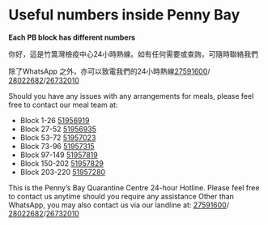 # Useful numbers inside Penny Bay 

**Each PB block has different numbers**

你好，這是竹篙灣檢疫中心24小時熱線。如有任何需要或查詢，可隨時聯絡我們

除了WhatsApp 之外，亦可以致電我們的24小時熱線[27591600](tel:27591600)/ [28022682](tel:28022682)/[26732010](tel:26732010)

Should you have any issues with any arrangements for meals, please feel free to contact our meal team at:

- Block 1-26       [51956919](tel:+85251956919)
- Block 27-52      [51956935](tel:+85251956935)
- Block 53-72      [51957023](tel:+85251957023)
- Block 73-96      [51957315](tel:+85251957315)
- Block 97-149     [51957819](tel:+85251957819)
- Block 150-202    [51957829](tel:+85251957829)
- Block 203-220    [51957280](tel:+85251957280)

This is the Penny’s Bay Quarantine Centre 24-hour Hotline. Please feel free to contact us anytime should you require any assistance
Other than WhatsApp, you may also contact us via our landline at: [27591600](tel:27591600)/ [28022682](tel:28022682)/[26732010](tel:26732010)
